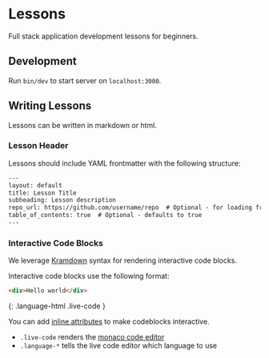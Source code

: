# Lessons

Full stack application development lessons for beginners.

## Development

Run `bin/dev` to start server on `localhost:3000`.

## Writing Lessons

Lessons can be written in markdown or html.

### Lesson Header

Lessons should include YAML frontmatter with the following structure:

```html
---
layout: default
title: Lesson Title
subheading: Lesson description
repo_url: https://github.com/username/repo  # Optional - for loading from GitHub
table_of_contents: true  # Optional - defaults to true
---
```

### Interactive Code Blocks

We leverage [Kramdown](https://kramdown.gettalong.org/) syntax for rendering interactive code blocks.

Interactive code blocks use the following format:

```html
<div>Hello world</div>
```
{: .language-html .live-code }

You can add [inline attributes](https://kramdown.gettalong.org/syntax.html#inline-attribute-lists) to make codeblocks interactive.

- `.live-code` renders the [monaco code editor](https://github.com/microsoft/monaco-editor)
- `.language-*` tells the live code editor which language to use
